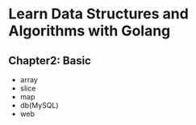 # Learn Data Structures and Algorithms with Golang

## Chapter2: Basic

- array
- slice
- map
- db(MySQL)
- web